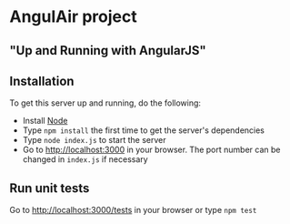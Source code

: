 # AngulAir project

## "Up and Running with AngularJS"

## Installation

To get this server up and running, do the following:

* Install [Node](http://nodejs.org)
* Type `npm install` the first time to get the server's dependencies
* Type `node index.js` to start the server
* Go to [http://localhost:3000](http://localhost:3000) in your browser. The port number can be changed in `index.js` if necessary

## Run unit tests
Go to [http://localhost:3000/tests](http://localhost:3000/tests) in your browser or type `npm test`
